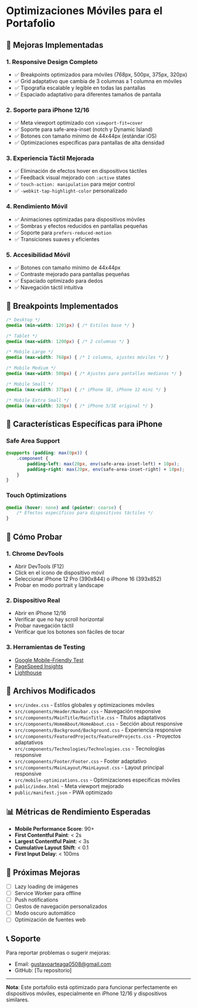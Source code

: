 # Optimizaciones Móviles para el Portafolio

## 🚀 Mejoras Implementadas

### 1. **Responsive Design Completo**
- ✅ Breakpoints optimizados para móviles (768px, 500px, 375px, 320px)
- ✅ Grid adaptativo que cambia de 3 columnas a 1 columna en móviles
- ✅ Tipografía escalable y legible en todas las pantallas
- ✅ Espaciado adaptativo para diferentes tamaños de pantalla

### 2. **Soporte para iPhone 12/16**
- ✅ Meta viewport optimizado con `viewport-fit=cover`
- ✅ Soporte para safe-area-inset (notch y Dynamic Island)
- ✅ Botones con tamaño mínimo de 44x44px (estándar iOS)
- ✅ Optimizaciones específicas para pantallas de alta densidad

### 3. **Experiencia Táctil Mejorada**
- ✅ Eliminación de efectos hover en dispositivos táctiles
- ✅ Feedback visual mejorado con `:active` states
- ✅ `touch-action: manipulation` para mejor control
- ✅ `-webkit-tap-highlight-color` personalizado

### 4. **Rendimiento Móvil**
- ✅ Animaciones optimizadas para dispositivos móviles
- ✅ Sombras y efectos reducidos en pantallas pequeñas
- ✅ Soporte para `prefers-reduced-motion`
- ✅ Transiciones suaves y eficientes

### 5. **Accesibilidad Móvil**
- ✅ Botones con tamaño mínimo de 44x44px
- ✅ Contraste mejorado para pantallas pequeñas
- ✅ Espaciado optimizado para dedos
- ✅ Navegación táctil intuitiva

## 📱 Breakpoints Implementados

```css
/* Desktop */
@media (min-width: 1201px) { /* Estilos base */ }

/* Tablet */
@media (max-width: 1200px) { /* 2 columnas */ }

/* Mobile Large */
@media (max-width: 768px) { /* 1 columna, ajustes móviles */ }

/* Mobile Medium */
@media (max-width: 500px) { /* Ajustes para pantallas medianas */ }

/* Mobile Small */
@media (max-width: 375px) { /* iPhone SE, iPhone 12 mini */ }

/* Mobile Extra Small */
@media (max-width: 320px) { /* iPhone 5/SE original */ }
```

## 🎯 Características Específicas para iPhone

### Safe Area Support
```css
@supports (padding: max(0px)) {
    .component {
        padding-left: max(20px, env(safe-area-inset-left) + 10px);
        padding-right: max(20px, env(safe-area-inset-right) + 10px);
    }
}
```

### Touch Optimizations
```css
@media (hover: none) and (pointer: coarse) {
    /* Efectos específicos para dispositivos táctiles */
}
```

## 🧪 Cómo Probar

### 1. **Chrome DevTools**
- Abrir DevTools (F12)
- Click en el icono de dispositivo móvil
- Seleccionar iPhone 12 Pro (390x844) o iPhone 16 (393x852)
- Probar en modo portrait y landscape

### 2. **Dispositivo Real**
- Abrir en iPhone 12/16
- Verificar que no hay scroll horizontal
- Probar navegación táctil
- Verificar que los botones son fáciles de tocar

### 3. **Herramientas de Testing**
- [Google Mobile-Friendly Test](https://search.google.com/test/mobile-friendly)
- [PageSpeed Insights](https://pagespeed.web.dev/)
- [Lighthouse](https://developers.google.com/web/tools/lighthouse)

## 🔧 Archivos Modificados

- `src/index.css` - Estilos globales y optimizaciones móviles
- `src/components/Header/Navbar.css` - Navegación responsive
- `src/components/MainTitle/MainTitle.css` - Títulos adaptativos
- `src/components/HomeAbout/HomeAbout.css` - Sección about responsive
- `src/components/Background/Background.css` - Experiencia responsive
- `src/components/FeaturedProjects/FeaturedProjects.css` - Proyectos adaptativos
- `src/components/Technologies/Technologies.css` - Tecnologías responsive
- `src/components/Footer/Footer.css` - Footer adaptativo
- `src/components/MainLayout/MainLayout.css` - Layout principal responsive
- `src/mobile-optimizations.css` - Optimizaciones específicas móviles
- `public/index.html` - Meta viewport mejorado
- `public/manifest.json` - PWA optimizado

## 📊 Métricas de Rendimiento Esperadas

- **Mobile Performance Score**: 90+
- **First Contentful Paint**: < 2s
- **Largest Contentful Paint**: < 3s
- **Cumulative Layout Shift**: < 0.1
- **First Input Delay**: < 100ms

## 🚀 Próximas Mejoras

- [ ] Lazy loading de imágenes
- [ ] Service Worker para offline
- [ ] Push notifications
- [ ] Gestos de navegación personalizados
- [ ] Modo oscuro automático
- [ ] Optimización de fuentes web

## 📞 Soporte

Para reportar problemas o sugerir mejoras:
- Email: gustavoarteaga0508@gmail.com
- GitHub: [Tu repositorio]

---

**Nota**: Este portafolio está optimizado para funcionar perfectamente en dispositivos móviles, especialmente en iPhone 12/16 y dispositivos similares. 